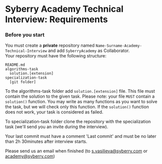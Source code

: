 # Syberry Academy Technical Interview: Requirements

### Before you start
You must create a **private** repository named `Name-Surname-Academy-Technical-Interview` and add `SyberryAcademy` as Collaborator. <br>
Your repository must have the following structure: <br>

```
README.md
algorithms-task
  solution.[extension]
specialization-task
  [git folder]
```

To the algorithms-task folder add `solution.[extension]` file. This file must contain the solution to the given task. Please note: your file `MUST` contain a `solution()` function. You may write as many functions as you want to solve the task, but we will check only this function. If the `solution()` function does not work, your task is considered as failed. <br>

To specialization-task folder clone the repository with the specialization task (we'll send you an invite during the interview). <br>

Your last commit must have a comment 'Last commit' and must be no later than 2h 30minutes after interview starts.

Please send us an email when finished (to s.vasilieva@syberry.com or academy@syberry.com)
